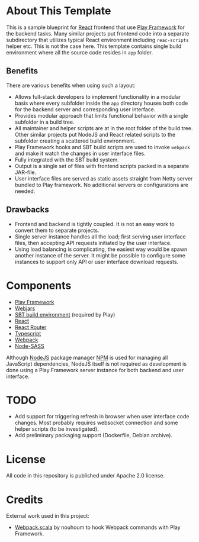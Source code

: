 # About This Template
This is a sample blueprint for [React](https://reactjs.org) frontend that use [Play Framework](https://www.playframework.com) for the backend tasks. Many similar projects put frontend code into a separate subdirectory that utilizes typical React environment including `reac-scripts` helper etc. This is not the case here. This template contains single build environment where all the source code resides in `app` folder.

## Benefits
There are various benefits when using such a layout:
* Allows full-stack developers to implement functionality in a modular basis where every subfolder inside the `app` directory houses both code for the backend server and corresponding user interface.
* Provides modular approach that limits functional behavior with a single subfolder in a build tree.
* All maintainer and helper scripts are at in the root folder of the build tree. Other similar projects put NodeJS and React related scripts to the subfolder creating a scattered build environment.
* Play Framework hooks and SBT build scripts are used to invoke `webpack` and make it watch the changes in user interface files.
* Fully integrated with the SBT build system.
* Output is a single set of files with frontend scripts packed in a separate JAR-file.
* User interface files are served as static assets straight from Netty server bundled to Play framework. No additional servers or configurations are needed.

## Drawbacks
* Frontend and backend is tightly coupled. It is not an easy work to convert them to separate projects.
* Single server instance handles all the load; first serving user interface files, then accepting API requests initiated by the user interface.
* Using load balancing is complicating, the easiest way would be spawn another instance of the server. It might be possible to configure some instances to support only API or user interface download requests.

# Components
* [Play Framework](https://www.playframework.com)
* [Webjars](https://www.webjars.org)
* [SBT build environment](https://www.scala-sbt.org) (required by Play)
* [React](https://reactjs.org)
* [React Router](https://reacttraining.com/react-router/core/guides/philosophy)
* [Typescript](https://www.typescriptlang.org)
* [Webpack](https://webpack.js.org)
* [Node-SASS](https://github.com/sass/node-sass)

Although [NodeJS](https://nodejs.org/en/) package manager [NPM](https://www.npmjs.com) is used for managing all JavaScript dependencies, NodeJS itself is not required as development is done using a Play Framework server instance for both backend and user interface.

# TODO
* Add support for triggering refresh in browser when user interface code changes. Most probably requires websocket connection and some helper scripts (to be investigated).
* Add preliminary packaging support (Dockerfile, Debian archive).

# License
All code in this repository is published under Apache 2.0 license.

# Credits
External work used in this project:
* [Webpack.scala](https://github.com/nouhoum/play-react-webpack/blob/master/project/Webpack.scala) by nouhoum to hook Webpack commands with Play Framework.
